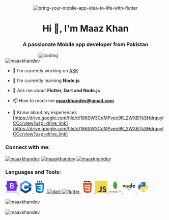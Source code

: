 <div style="display: flex; justify-content: center;">
    <img style="display: block; margin: 0 auto;" src="https://i.ibb.co/HDTz2Y1/bring-your-mobile-app-idea-to-life-with-flutter.jpg" alt="bring-your-mobile-app-idea-to-life-with-flutter" border="0">
</div>


<h1 align="center">Hi 👋, I'm Maaz Khan</h1>
<h3 align="center">A passionate Mobile app developer from Pakistan</h3>
<img align="right" alt="coding" width ="400" src="https://cdn.dribbble.com/users/1162077/screenshots/3848914/programmer.gif">

<p align="left"> <img src="https://komarev.com/ghpvc/?username=maaxkhandev&label=Profile%20views&color=0e75b6&style=flat" alt="maaxkhandev" /> </p>



- 🔭 I’m currently working on [ASK](https://play.google.com/store/apps/details?id=com.absolutedisruption.ask)

- 🌱 I’m currently learning **Node.js**

- 💬 Ask me about **Flutter, Dart and Node.js**

- 📫 How to reach me **maaxkhandev@gmail.com**

- 📄 Know about my experiences [https://drive.google.com/file/d/186SW3CdMPveo9R_2WXBTkSHdrquylCCc/view?usp=drive_link](https://drive.google.com/file/d/186SW3CdMPveo9R_2WXBTkSHdrquylCCc/view?usp=drive_link)

<h3 align="left">Connect with me:</h3>
<p align="left">
<a href="https://twitter.com/maaxkhandev" target="blank"><img align="center" src="https://raw.githubusercontent.com/rahuldkjain/github-profile-readme-generator/master/src/images/icons/Social/twitter.svg" alt="maaxkhandev" height="30" width="40" /></a>
<a href="https://linkedin.com/in/maaxkhandev" target="blank"><img align="center" src="https://raw.githubusercontent.com/rahuldkjain/github-profile-readme-generator/master/src/images/icons/Social/linked-in-alt.svg" alt="maaxkhandev" height="30" width="40" /></a>
<a href="https://instagram.com/maaxkhandev" target="blank"><img align="center" src="https://raw.githubusercontent.com/rahuldkjain/github-profile-readme-generator/master/src/images/icons/Social/instagram.svg" alt="maaxkhandev" height="30" width="40" /></a>
</p>

<h3 align="left">Languages and Tools:</h3>
<p align="left"> <a href="https://getbootstrap.com" target="_blank" rel="noreferrer"> <img src="https://raw.githubusercontent.com/devicons/devicon/master/icons/bootstrap/bootstrap-plain-wordmark.svg" alt="bootstrap" width="40" height="40"/> </a> <a href="https://www.w3schools.com/cpp/" target="_blank" rel="noreferrer"> <img src="https://raw.githubusercontent.com/devicons/devicon/master/icons/cplusplus/cplusplus-original.svg" alt="cplusplus" width="40" height="40"/> </a> <a href="https://www.w3schools.com/css/" target="_blank" rel="noreferrer"> <img src="https://raw.githubusercontent.com/devicons/devicon/master/icons/css3/css3-original-wordmark.svg" alt="css3" width="40" height="40"/> </a> <a href="https://dart.dev" target="_blank" rel="noreferrer"> <img src="https://www.vectorlogo.zone/logos/dartlang/dartlang-icon.svg" alt="dart" width="40" height="40"/> </a> <a href="https://flutter.dev" target="_blank" rel="noreferrer"> <img src="https://www.vectorlogo.zone/logos/flutterio/flutterio-icon.svg" alt="flutter" width="40" height="40"/> </a> <a href="https://www.w3.org/html/" target="_blank" rel="noreferrer"> <img src="https://raw.githubusercontent.com/devicons/devicon/master/icons/html5/html5-original-wordmark.svg" alt="html5" width="40" height="40"/> </a> <a href="https://developer.mozilla.org/en-US/docs/Web/JavaScript" target="_blank" rel="noreferrer"> <img src="https://raw.githubusercontent.com/devicons/devicon/master/icons/javascript/javascript-original.svg" alt="javascript" width="40" height="40"/> </a> <a href="https://www.mongodb.com/" target="_blank" rel="noreferrer"> <img src="https://raw.githubusercontent.com/devicons/devicon/master/icons/mongodb/mongodb-original-wordmark.svg" alt="mongodb" width="40" height="40"/> </a> <a href="https://nodejs.org" target="_blank" rel="noreferrer"> <img src="https://raw.githubusercontent.com/devicons/devicon/master/icons/nodejs/nodejs-original-wordmark.svg" alt="nodejs" width="40" height="40"/> </a> <a href="https://www.python.org" target="_blank" rel="noreferrer"> <img src="https://raw.githubusercontent.com/devicons/devicon/master/icons/python/python-original.svg" alt="python" width="40" height="40"/> </a> </p>

<p><img align="center" src="https://github-readme-stats.vercel.app/api/top-langs?username=maaxkhandev&show_icons=true&locale=en&layout=compact" alt="maaxkhandev" /></p>

<p><img align="center" src="https://github-readme-streak-stats.herokuapp.com/?user=maaxkhandev&" alt="maaxkhandev" /></p>

